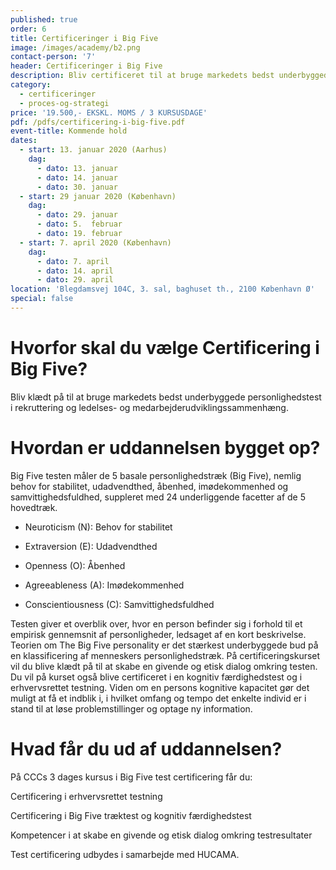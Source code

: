 ```yaml
---
published: true
order: 6
title: Certificeringer i Big Five
image: /images/academy/b2.png
contact-person: '7'
header: Certificeringer i Big Five
description: Bliv certificeret til at bruge markedets bedst underbyggede personlighedstest og lær at anvende den ved gruppesammensætning, rekruttering og processer.
category:
  - certificeringer
  - proces-og-strategi
price: '19.500,- EKSKL. MOMS / 3 KURSUSDAGE'
pdf: /pdfs/certificering-i-big-five.pdf
event-title: Kommende hold
dates:
  - start: 13. januar 2020 (Aarhus)
    dag:
      - dato: 13. januar
      - dato: 14. januar
      - dato: 30. januar
  - start: 29 januar 2020 (København)
    dag:
      - dato: 29. januar
      - dato: 5.  februar
      - dato: 19. februar
  - start: 7. april 2020 (København)
    dag:
      - dato: 7. april
      - dato: 14. april
      - dato: 29. april
location: 'Blegdamsvej 104C, 3. sal, baghuset th., 2100 København Ø'
special: false
---
```


# Hvorfor skal du vælge Certificering i Big Five?

Bliv klædt på til at bruge markedets bedst underbyggede personlighedstest i rekruttering og ledelses- og medarbejderudviklingssammenhæng.

# Hvordan er uddannelsen bygget op?

Big Five testen måler de 5 basale personlighedstræk (Big Five), nemlig behov for stabilitet, udadvendthed, åbenhed, imødekommenhed og samvittighedsfuldhed, suppleret med 24 underliggende facetter af de 5 hovedtræk.

- Neuroticism (N): Behov for stabilitet

- Extraversion (E): Udadvendthed

- Openness (O): Åbenhed

- Agreeableness (A): Imødekommenhed

- Conscientiousness (C): Samvittighedsfuldhed

Testen giver et overblik over, hvor en person befinder sig i forhold til et empirisk gennemsnit af personligheder, ledsaget af en kort beskrivelse. Teorien om The Big Five personality er det stærkest underbyggede bud på en klassificering af menneskers personlighedstræk. På certificeringskurset vil du blive klædt på til at skabe en givende og etisk dialog omkring testen. Du vil på kurset også blive certificeret i en kognitiv færdighedstest og i erhvervsrettet testning. Viden om en persons kognitive kapacitet gør det muligt at få et indblik i, i hvilket omfang og tempo det enkelte individ er i stand til at løse problemstillinger og optage ny information.

# Hvad får du ud af uddannelsen?

På CCCs 3 dages kursus i Big Five test certificering får du:

Certificering i erhvervsrettet testning

Certificering i Big Five træktest og kognitiv færdighedstest

Kompetencer i at skabe en givende og etisk dialog omkring testresultater

Test certificering udbydes i samarbejde med HUCAMA.